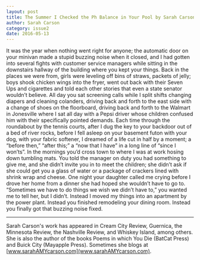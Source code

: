 ```yaml
---
layout: post
title: The Summer I Checked the Ph Balance in Your Pool by Sarah Carson
author: Sarah Carson
category: issue2
date: 2016-05-13
---
```


It was the year when nothing went right for anyone; the automatic door on your minivan made a stupid buzzing noise when it closed, and I had gotten into several fights with customer service managers while sitting in the downstairs hallway of the building where you kept your things. Back in the places we were from, girls were leveling off bins of straws, packets of jelly; boys shook chicken wings into the fryer, went out back with their Seven Ups and cigarettes and told each other stories that even a state senator wouldn’t believe. All day you sat screening calls while I split shifts changing diapers and cleaning colanders, driving back and forth to the east side with a change of shoes on the floorboard, driving back and forth to the Walmart in Jonesville where I sat all day with a Pepsi driver whose children confused him with their specifically pointed demands. Each time through the roundabout by the tennis courts, after I dug the key to your backdoor out of a bed of river rocks, before I fell asleep on your basement futon with your dog, with your fabric softener, I dreamed of a life cut in half by a moment; a “before then,” “after this;” a “now that I have” in a long line of “since I won’ts”. In the mornings you’d cross town to where I was at work hosing down tumbling mats. You told the manager on duty you had something to give me, and she didn’t invite you in to meet the children; she didn’t ask if she could get you a glass of water or a package of crackers lined with shrink wrap and cheese. One night your daughter called me crying before I drove her home from a dinner she had hoped she wouldn’t have to go to. “Sometimes we have to do things we wish we didn’t have to,” you wanted me to tell her, but I didn’t. Instead I moved my things into an apartment by the power plant. Instead you finished remodeling your dining room. Instead you finally got that buzzing noise fixed. 

___

Sarah Carson's work has appeared in Cream City Review, Guernica, the Minnesota Review, the Nashville Review, and Whiskey Island, among others. She is also the author of the books Poems in which You Die (BatCat Press) and Buick City (Mayapple Press). Sometimes she blogs at [www.sarahAMYcarson.com](www.sarahAMYcarson.com).
